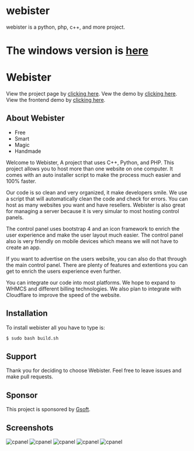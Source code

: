 
# webister
webister is a python, php, c++, and more project.

The windows version is [here](https://github.com/alwaysontop617/windows-webister)
=======
# Webister
View the project page by [clicking here](http://alwaysontop617.github.io/webister).
Vew the demo by [clicking here](http://tecflaretest.000webhostapp.com/).
View the frontend demo by [clicking here](http://tecflaretest.000webhostapp.com/gen.php?id=729bb07354cfd99083a34ccd5438f3457eba7752).
## About Webister

  - Free
  - Smart
  - Magic
  - Handmade

Welcome to Webister, A project that uses C++, Python, and PHP. This project allows you to host more than one website on one computer. It comes with an auto installer script to make the process much easier and 100% faster.

Our code is so clean and very organized, it make developers smile. We use a script that will automatically clean the code and check for errors. You can host as many websites you want and have resellers. Webister is also great for managing a server because it is very simular to most hosting control panels.

The control panel uses bootstrap 4 and an icon framework to enrich the user experience and make the user layout much easier. The control panel also is very friendly on mobile devices which means we will not have to create an app.

If you want to advertise on the users website, you can also do that through the main control panel. There are plenty of features and extentions you can get to enrich the users experience even further.

You can integrate our code into most platforms. We hope to expand to WHMCS and different billing technologies. We also plan to integrate with Cloudflare to improve the speed of the website.

## Installation

To install webister all you have to type is:
```sh
$ sudo bash build.sh
```

## Support

Thank you for deciding to choose Webister. Feel free to leave issues and make pull requests.

## Sponsor

This project is sponsored by [Gsoft](http://gsoft.cu.cc/).

## Screenshots

![cpanel](https://raw.githubusercontent.com/alwaysontop617/webister/master/screenshots/login.png)
![cpanel](https://raw.githubusercontent.com/alwaysontop617/webister/master/screenshots/cpanel.png)
![cpanel](https://raw.githubusercontent.com/alwaysontop617/webister/master/screenshots/database.png)
![cpanel](https://raw.githubusercontent.com/alwaysontop617/webister/master/screenshots/fileman.png)
![cpanel](https://raw.githubusercontent.com/alwaysontop617/webister/master/screenshots/website.png)
